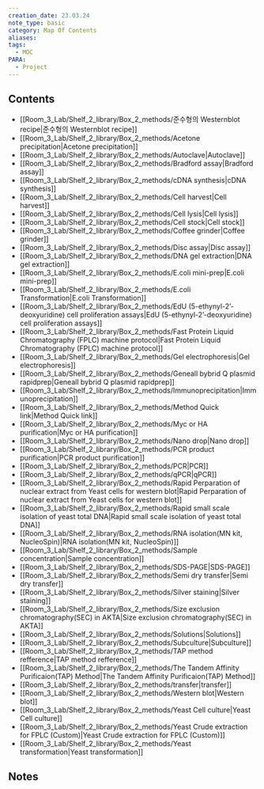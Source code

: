 ```yaml
---
creation_date: 23.03.24
note_type: basic
category: Map Of Contents
aliases: 
tags:
  - MOC
PARA:
  - Project
---
```

## Contents

 - [[Room_3_Lab/Shelf_2_library/Box_2_methods/준수형의 Westernblot recipe|준수형의 Westernblot recipe]]
 - [[Room_3_Lab/Shelf_2_library/Box_2_methods/Acetone  precipitation|Acetone  precipitation]]
 - [[Room_3_Lab/Shelf_2_library/Box_2_methods/Autoclave|Autoclave]]
 - [[Room_3_Lab/Shelf_2_library/Box_2_methods/Bradford assay|Bradford assay]]
 - [[Room_3_Lab/Shelf_2_library/Box_2_methods/cDNA synthesis|cDNA synthesis]]
 - [[Room_3_Lab/Shelf_2_library/Box_2_methods/Cell harvest|Cell harvest]]
 - [[Room_3_Lab/Shelf_2_library/Box_2_methods/Cell lysis|Cell lysis]]
 - [[Room_3_Lab/Shelf_2_library/Box_2_methods/Cell stock|Cell stock]]
 - [[Room_3_Lab/Shelf_2_library/Box_2_methods/Coffee grinder|Coffee grinder]]
 - [[Room_3_Lab/Shelf_2_library/Box_2_methods/Disc assay|Disc assay]]
 - [[Room_3_Lab/Shelf_2_library/Box_2_methods/DNA gel extraction|DNA gel extraction]]
 - [[Room_3_Lab/Shelf_2_library/Box_2_methods/E.coli mini-prep|E.coli mini-prep]]
 - [[Room_3_Lab/Shelf_2_library/Box_2_methods/E.coli Transformation|E.coli Transformation]]
 - [[Room_3_Lab/Shelf_2_library/Box_2_methods/EdU (5-ethynyl-2’-deoxyuridine) cell proliferation assays|EdU (5-ethynyl-2’-deoxyuridine) cell proliferation assays]]
 - [[Room_3_Lab/Shelf_2_library/Box_2_methods/Fast Protein Liquid Chromatography (FPLC) machine protocol|Fast Protein Liquid Chromatography (FPLC) machine protocol]]
 - [[Room_3_Lab/Shelf_2_library/Box_2_methods/Gel electrophoresis|Gel electrophoresis]]
 - [[Room_3_Lab/Shelf_2_library/Box_2_methods/Geneall bybrid Q plasmid rapidprep|Geneall bybrid Q plasmid rapidprep]]
 - [[Room_3_Lab/Shelf_2_library/Box_2_methods/Immunoprecipitation|Immunoprecipitation]]
 - [[Room_3_Lab/Shelf_2_library/Box_2_methods/Method Quick link|Method Quick link]]
 - [[Room_3_Lab/Shelf_2_library/Box_2_methods/Myc or HA purification|Myc or HA purification]]
 - [[Room_3_Lab/Shelf_2_library/Box_2_methods/Nano drop|Nano drop]]
 - [[Room_3_Lab/Shelf_2_library/Box_2_methods/PCR product purification|PCR product purification]]
 - [[Room_3_Lab/Shelf_2_library/Box_2_methods/PCR|PCR]]
 - [[Room_3_Lab/Shelf_2_library/Box_2_methods/qPCR|qPCR]]
 - [[Room_3_Lab/Shelf_2_library/Box_2_methods/Rapid Perparation of nuclear extract from Yeast cells for western blot|Rapid Perparation of nuclear extract from Yeast cells for western blot]]
 - [[Room_3_Lab/Shelf_2_library/Box_2_methods/Rapid small scale isolation of yeast total DNA|Rapid small scale isolation of yeast total DNA]]
 - [[Room_3_Lab/Shelf_2_library/Box_2_methods/RNA isolation(MN kit, NucleoSpin)|RNA isolation(MN kit, NucleoSpin)]]
 - [[Room_3_Lab/Shelf_2_library/Box_2_methods/Sample concentration|Sample concentration]]
 - [[Room_3_Lab/Shelf_2_library/Box_2_methods/SDS-PAGE|SDS-PAGE]]
 - [[Room_3_Lab/Shelf_2_library/Box_2_methods/Semi dry transfer|Semi dry transfer]]
 - [[Room_3_Lab/Shelf_2_library/Box_2_methods/Silver staining|Silver staining]]
 - [[Room_3_Lab/Shelf_2_library/Box_2_methods/Size exclusion chromatography(SEC) in AKTA|Size exclusion chromatography(SEC) in AKTA]]
 - [[Room_3_Lab/Shelf_2_library/Box_2_methods/Solutions|Solutions]]
 - [[Room_3_Lab/Shelf_2_library/Box_2_methods/Subculture|Subculture]]
 - [[Room_3_Lab/Shelf_2_library/Box_2_methods/TAP method refference|TAP method refference]]
 - [[Room_3_Lab/Shelf_2_library/Box_2_methods/The Tandem Affinity Purificaion(TAP) Method|The Tandem Affinity Purificaion(TAP) Method]]
 - [[Room_3_Lab/Shelf_2_library/Box_2_methods/transfer|transfer]]
 - [[Room_3_Lab/Shelf_2_library/Box_2_methods/Western blot|Western blot]]
 - [[Room_3_Lab/Shelf_2_library/Box_2_methods/Yeast Cell culture|Yeast Cell culture]]
 - [[Room_3_Lab/Shelf_2_library/Box_2_methods/Yeast Crude extraction for FPLC (Custom)|Yeast Crude extraction for FPLC (Custom)]]
 - [[Room_3_Lab/Shelf_2_library/Box_2_methods/Yeast transformation|Yeast transformation]]


## Notes
